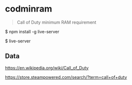 # codminram

> Call of Duty minimum RAM requirement

$ npm install -g live-server

$ live-server

## Data

https://en.wikipedia.org/wiki/Call_of_Duty

https://store.steampowered.com/search/?term=call+of+duty
